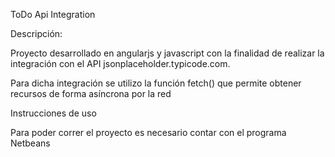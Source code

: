 ToDo Api Integration

Descripción:

Proyecto desarrollado en angularjs y javascript con la finalidad de realizar la integración con el API jsonplaceholder.typicode.com.

Para dicha integración se utilizo la función fetch() que permite obtener recursos de forma asíncrona por la red

Instrucciones de uso

Para poder correr el proyecto es necesario contar con el programa Netbeans
